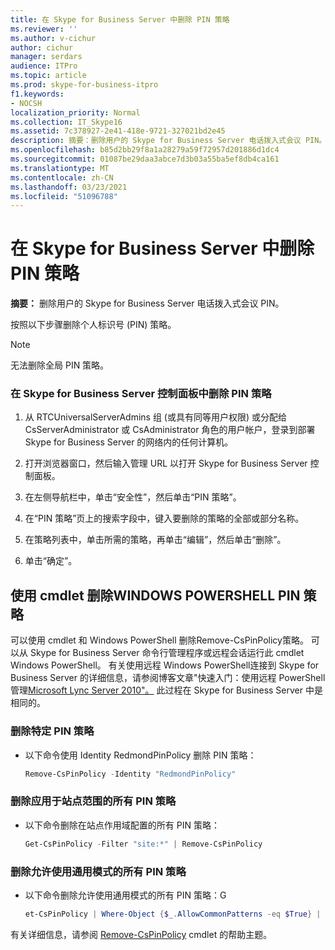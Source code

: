 ```yaml
---
title: 在 Skype for Business Server 中删除 PIN 策略
ms.reviewer: ''
ms.author: v-cichur
author: cichur
manager: serdars
audience: ITPro
ms.topic: article
ms.prod: skype-for-business-itpro
f1.keywords:
- NOCSH
localization_priority: Normal
ms.collection: IT_Skype16
ms.assetid: 7c378927-2e41-418e-9721-327021bd2e45
description: 摘要：删除用户的 Skype for Business Server 电话拨入式会议 PIN。
ms.openlocfilehash: b85d2bb29f8a1a28279a59f72957d201886d1dc4
ms.sourcegitcommit: 01087be29daa3abce7d3b03a55ba5ef8db4ca161
ms.translationtype: MT
ms.contentlocale: zh-CN
ms.lasthandoff: 03/23/2021
ms.locfileid: "51096788"
---
```

# <a name="delete-a-pin-policy-in-skype-for-business-server"></a>在 Skype for Business Server 中删除 PIN 策略
 
**摘要：** 删除用户的 Skype for Business Server 电话拨入式会议 PIN。
  
按照以下步骤删除个人标识号 (PIN) 策略。
  
> [!NOTE]
> 无法删除全局 PIN 策略。 
  
### <a name="to-delete-a-pin-policy-in-skype-for-business-server-control-panel"></a>在 Skype for Business Server 控制面板中删除 PIN 策略

1.  从 RTCUniversalServerAdmins 组 (或具有同等用户权限) 或分配给 CsServerAdministrator 或 CsAdministrator 角色的用户帐户，登录到部署 Skype for Business Server 的网络内的任何计算机。
    
2. 打开浏览器窗口，然后输入管理 URL 以打开 Skype for Business Server 控制面板。  
    
3. 在左侧导航栏中，单击“安全性”，然后单击“PIN 策略”。
    
4. 在“PIN 策略”页上的搜索字段中，键入要删除的策略的全部或部分名称。
    
5. 在策略列表中，单击所需的策略，再单击“编辑”，然后单击“删除”。
    
6. 单击“确定”。
    
## <a name="removing-pin-policies-by-using-windows-powershell-cmdlets"></a>使用 cmdlet 删除WINDOWS POWERSHELL PIN 策略

可以使用 cmdlet 和 Windows PowerShell 删除Remove-CsPinPolicy策略。 可以从 Skype for Business Server 命令行管理程序或远程会话运行此 cmdlet Windows PowerShell。 有关使用远程 Windows PowerShell连接到 Skype for Business Server 的详细信息，请参阅博客文章"快速入门：使用远程 PowerShell 管理[Microsoft Lync Server 2010"。](https://go.microsoft.com/fwlink/p/?linkId=255876) 此过程在 Skype for Business Server 中是相同的。
  
### <a name="to-remove-a-specific-pin-policy"></a>删除特定 PIN 策略

- 以下命令使用 Identity RedmondPinPolicy 删除 PIN 策略：
    
  ```PowerShell
  Remove-CsPinPolicy -Identity "RedmondPinPolicy"
  ```

### <a name="to-remove-all-the-pin-policies-applied-to-the-site-scope"></a>删除应用于站点范围的所有 PIN 策略

- 以下命令删除在站点作用域配置的所有 PIN 策略：
    
  ```PowerShell
  Get-CsPinPolicy -Filter "site:*" | Remove-CsPinPolicy
  ```

### <a name="to-remove-all-the-pin-policies-that-allow-the-use-of-common-patterns"></a>删除允许使用通用模式的所有 PIN 策略

- 以下命令删除允许使用通用模式的所有 PIN 策略：G
    
  ```PowerShell
  et-CsPinPolicy | Where-Object {$_.AllowCommonPatterns -eq $True} | Remove-CsPinPolicy
  ```

有关详细信息，请参阅 [Remove-CsPinPolicy](/powershell/module/skype/remove-cspinpolicy?view=skype-ps) cmdlet 的帮助主题。
